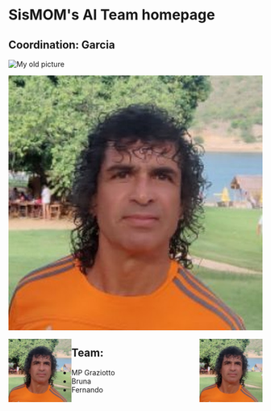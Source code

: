 # SisMOM's AI Team homepage

## Coordination: Garcia
![My old picture](http://www3.cptec.inpe.br/dimnt/wp-content/uploads/sites/3/2020/07/JOS%C3%89-ROBERTO-MOTTA-GARCIA.png "My old picture")

![My new picture](/docs/JRMGarcia.jpeg "My new picture")

<!-- HTML -->
<img style="float: right;" src="/docs/JRMGarcia.jpeg" width="125" height="125">
<img style="float: left;" src="/docs/JRMGarcia.jpeg" width="125" height="125">

## Team:

*  MP Graziotto
*  Bruna
*  Fernando 
